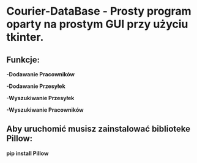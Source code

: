 # Courier-DataBase - Prosty program oparty na prostym GUI przy użyciu tkinter. 

## Funkcje: 

**-Dodawanie Pracowników**

**-Dodawanie Przesyłek**

**-Wyszukiwanie Przesyłek**

**-Wyszukiwanie Pracowników**


## Aby uruchomić musisz zainstalować biblioteke Pillow: 

**pip install Pillow**
